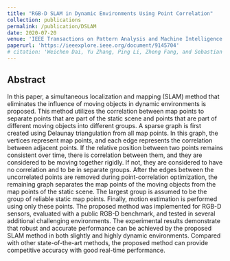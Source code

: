 ```yaml
---
title: "RGB-D SLAM in Dynamic Environments Using Point Correlation"
collection: publications
permalink: /publication/DSLAM
date: 2020-07-20
venue: 'IEEE Transactions on Pattern Analysis and Machine Intelligence (TPAMI)'
paperurl: 'https://ieeexplore.ieee.org/document/9145704'
# citation: 'Weichen Dai, Yu Zhang, Ping Li, Zheng Fang, and Sebastian Scherer.'
---
```


## Abstract

In this paper, a simultaneous localization and mapping (SLAM) method that eliminates the influence of moving objects in dynamic environments is proposed. This method utilizes the correlation between map points to separate points that are part of the static scene and points that are part of different moving objects into different groups. A sparse graph is first created using Delaunay triangulation from all map points. In this graph, the vertices represent map points, and each edge represents the correlation between adjacent points. If the relative position between two points remains consistent over time, there is correlation between them, and they are considered to be moving together rigidly. If not, they are considered to have no correlation and to be in separate groups. After the edges between the uncorrelated points are removed during point-correlation optimization, the remaining graph separates the map points of the moving objects from the map points of the static scene. The largest group is assumed to be the group of reliable static map points. Finally, motion estimation is performed using only these points. The proposed method was implemented for RGB-D sensors, evaluated with a public RGB-D benchmark, and tested in several additional challenging environments. The experimental results demonstrate that robust and accurate performance can be achieved by the proposed SLAM method in both slightly and highly dynamic environments. Compared with other state-of-the-art methods, the proposed method can provide competitive accuracy with good real-time performance.